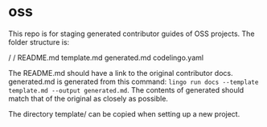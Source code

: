 # oss

This repo is for staging generated contributor guides of OSS projects. The folder structure is:

<owner>/
	<project>/
		README.md
		template.md
		generated.md
		codelingo.yaml

The README.md should have a link to the original contributor docs. generated.md is generated from this command: `lingo run docs --template template.md --output generated.md`. The contents of generated should match that of the original as closely as possible.

The directory template/ can be copied when setting up a new project.